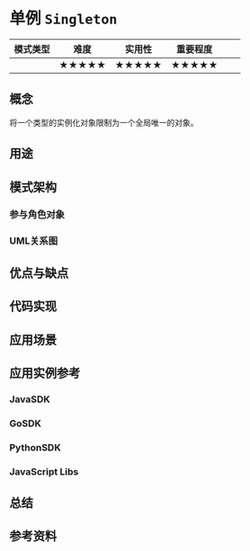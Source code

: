 # 单例 `Singleton`

| 模式类型 | 难度  | 实用性 | 重要程度 |      |      |
| :------: | :---: | :----: | :------: | :--: | :--: |
|          | ★★★★★ | ★★★★★  |  ★★★★★   |      |      |

## 概念

将一个类型的实例化对象限制为一个全局唯一的对象。

## 用途



## 模式架构



### 参与角色对象



### UML关系图



## 优点与缺点



## 代码实现



## 应用场景



## 应用实例参考

### JavaSDK 

### GoSDK

### PythonSDK

### JavaScript Libs



## 总结



## 参考资料






